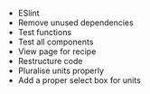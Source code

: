 - ESlint
- Remove unused dependencies
- Test functions
- Test all components
- View page for recipe
- Restructure code
- Pluralise units properly
- Add a proper select box for units
